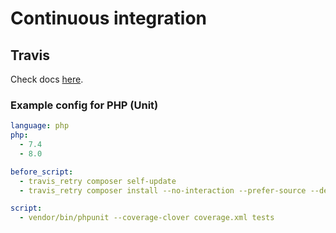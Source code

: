 # Continuous integration

## Travis

Check docs [here](https://docs.travis-ci.com/user/for-beginners/).

### Example config for PHP (Unit)

```yaml
language: php
php:
  - 7.4
  - 8.0

before_script:
  - travis_retry composer self-update
  - travis_retry composer install --no-interaction --prefer-source --dev

script:
  - vendor/bin/phpunit --coverage-clover coverage.xml tests
```
